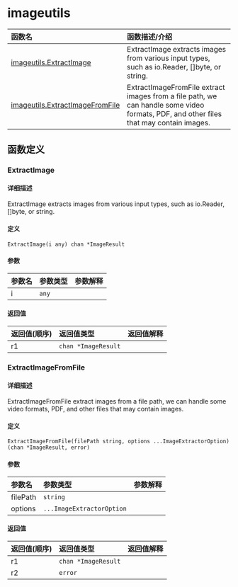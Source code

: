# imageutils

|函数名|函数描述/介绍|
|:------|:--------|
| [imageutils.ExtractImage](#extractimage) |ExtractImage extracts images from various input types, such as io.Reader, []byte, or string. |
| [imageutils.ExtractImageFromFile](#extractimagefromfile) |ExtractImageFromFile extract images from a file path, we can handle some video formats, PDF, and other files that may contain images. |


## 函数定义
### ExtractImage

#### 详细描述
ExtractImage extracts images from various input types, such as io.Reader, []byte, or string.


#### 定义

`ExtractImage(i any) chan *ImageResult`

#### 参数
|参数名|参数类型|参数解释|
|:-----------|:---------- |:-----------|
| i | `any` |   |

#### 返回值
|返回值(顺序)|返回值类型|返回值解释|
|:-----------|:---------- |:-----------|
| r1 | `chan *ImageResult` |   |


### ExtractImageFromFile

#### 详细描述
ExtractImageFromFile extract images from a file path,
we can handle some video formats, PDF, and other files that may contain images.


#### 定义

`ExtractImageFromFile(filePath string, options ...ImageExtractorOption) (chan *ImageResult, error)`

#### 参数
|参数名|参数类型|参数解释|
|:-----------|:---------- |:-----------|
| filePath | `string` |   |
| options | `...ImageExtractorOption` |   |

#### 返回值
|返回值(顺序)|返回值类型|返回值解释|
|:-----------|:---------- |:-----------|
| r1 | `chan *ImageResult` |   |
| r2 | `error` |   |


